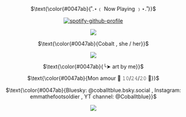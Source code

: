 <p align="center">
$\text{\color{#0047ab}{˚.⋆﹙ Now Playing ﹚⋆.˚}}$
</p>
<p align="center" width="100%"

[![spotify-github-profile](https://spotify-github-profile.kittinanx.com/api/view?uid=0m2tgbetpzzj8u1noxf0e2b8h&cover_image=true&theme=novatorem&show_offline=false&background_color=121212&interchange=false&bar_color=0047ab&bar_color_cover=true)](https://github.com/kittinan/spotify-github-profile)
<p align="center">
  <img src="https://i.imgur.com/d0HoE9a.png" />
</p>
<p align="center">
$\text{\color{#0047ab}{Cobalt , she / her}}$
</p>
<p align="center">
  <img src="https://i.imgur.com/q2jpJVA.png" />
</p>
<p align="center">
$\text{\color{#0047ab}{╰➤ art by me}}$
</p>
<p align="center">
$\text{\color{#0047ab}{Mon amour 💙 𝟷𝟶/𝟸𝟺/𝟸𝟶 💜}}$
</p>
<p align="center">
$\text{\color{#0047ab}{Bluesky: @coballtblue.bsky.social , Instagram: emmathefootsoldier , YT channel: @Coballtblue}}$
</p>
<p align="center">
  <img src="https://i.imgur.com/d0HoE9a.png" />
</p>
